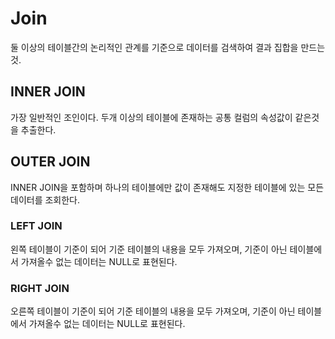 # Join
둘 이상의 테이블간의 논리적인 관계를 기준으로 데이터를 검색하여 결과 집합을 만드는것.

## INNER JOIN
가장 일반적인 조인이다.
두개 이상의 테이블에 존재하는 공통 컬럼의 속성값이 같은것을 추출한다.

## OUTER JOIN
INNER JOIN을 포함하며 하나의 테이블에만 값이 존재해도 지정한 테이블에 있는 모든 데이터를 조회한다.

### LEFT JOIN
왼쪽 테이블이 기준이 되어 기준 테이블의 내용을 모두 가져오며, 기준이 아닌 테이블에서 가져올수 없는 데이터는 NULL로 표현된다.

### RIGHT JOIN
오른쪽 테이블이 기준이 되어 기준 테이블의 내용을 모두 가져오며, 기준이 아닌 테이블에서 가져올수 없는 데이터는 NULL로 표현된다.